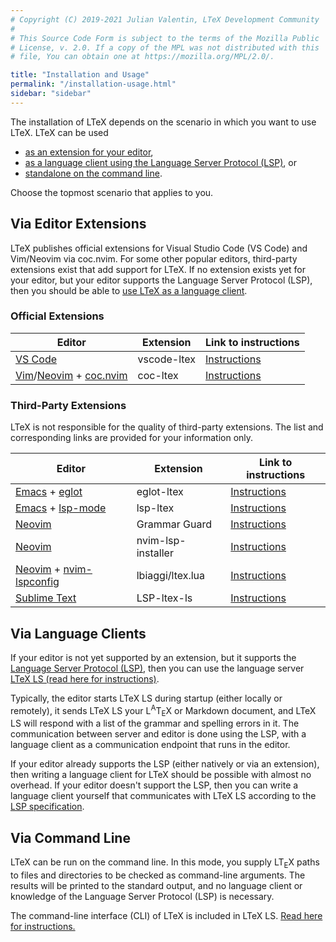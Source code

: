 ```yaml
---
# Copyright (C) 2019-2021 Julian Valentin, LTeX Development Community
#
# This Source Code Form is subject to the terms of the Mozilla Public
# License, v. 2.0. If a copy of the MPL was not distributed with this
# file, You can obtain one at https://mozilla.org/MPL/2.0/.

title: "Installation and Usage"
permalink: "/installation-usage.html"
sidebar: "sidebar"
---
```


The installation of LTeX depends on the scenario in which you want to use LTeX. LTeX can be used
- [as an extension for your editor](#via-editor-extensions),
- [as a language client using the Language Server Protocol (LSP)](#via-language-clients), or
- [standalone on the command line](#via-command-line).

Choose the topmost scenario that applies to you.

## Via Editor Extensions

LTeX publishes official extensions for Visual Studio Code (VS Code) and Vim/Neovim via coc.nvim. For some other popular editors, third-party extensions exist that add support for LTeX. If no extension exists yet for your editor, but your editor supports the Language Server Protocol (LSP), then you should be able to [use LTeX as a language client](#via-language-clients).

### Official Extensions

| Editor | Extension | Link to instructions |
| ------ | --------- | -------------------- |
| [VS Code](https://code.visualstudio.com/) | vscode-ltex | [Instructions](vscode-ltex/installation-usage-vscode-ltex.html) |
| [Vim](https://www.vim.org/)/[Neovim](https://neovim.io/) + [coc.nvim](https://github.com/neoclide/coc.nvim) | coc-ltex | [Instructions](vscode-ltex/installation-usage-coc-ltex.html) |

### Third-Party Extensions

LTeX is not responsible for the quality of third-party extensions. The list and corresponding links are provided for your information only.

| Editor | Extension | Link to instructions |
| ------ | --------- | -------------------- |
| [Emacs](https://www.gnu.org/software/emacs/) + [eglot](https://github.com/joaotavora/eglot) | eglot-ltex | [Instructions](https://github.com/emacs-languagetool/eglot-ltex) |
| [Emacs](https://www.gnu.org/software/emacs/) + [lsp-mode](https://github.com/emacs-lsp/lsp-mode) | lsp-ltex | [Instructions](https://github.com/emacs-languagetool/lsp-ltex) |
| [Neovim](https://neovim.io/) | Grammar Guard | [Instructions](https://github.com/brymer-meneses/grammar-guard.nvim) |
| [Neovim](https://neovim.io/) | nvim-lsp-installer | [Instructions](https://github.com/williamboman/nvim-lsp-installer) |
| [Neovim](https://neovim.io/) + [nvim-lspconfig](https://github.com/neovim/nvim-lspconfig) | lbiaggi/ltex.lua | [Instructions](https://gist.github.com/lbiaggi/a3eb761ac2fdbff774b29c88844355b8) |
| [Sublime Text](https://www.sublimetext.com/) | LSP-ltex-ls | [Instructions](https://github.com/LDAP/LSP-ltex-ls) |

## Via Language Clients

If your editor is not yet supported by an extension, but it supports the [Language Server Protocol (LSP)](https://microsoft.github.io/language-server-protocol/), then you can use the language server [LTeX LS (read here for instructions)](ltex-ls/installation.html).

Typically, the editor starts LTeX LS during startup (either locally or remotely), it sends LTeX LS your L<sup>A</sup>T<sub>E</sub>X or Markdown document, and LTeX LS will respond with a list of the grammar and spelling errors in it. The communication between server and editor is done using the LSP, with a language client as a communication endpoint that runs in the editor.

If your editor already supports the LSP (either natively or via an extension), then writing a language client for LTeX should be possible with almost no overhead. If your editor doesn't support the LSP, then you can write a language client yourself that communicates with LTeX LS according to the [LSP specification](https://microsoft.github.io/language-server-protocol/).

## Via Command Line

LTeX can be run on the command line. In this mode, you supply LT<sub>E</sub>X paths to files and directories to be checked as command-line arguments. The results will be printed to the standard output, and no language client or knowledge of the Language Server Protocol (LSP) is necessary.

The command-line interface (CLI) of LTeX is included in LTeX LS. [Read here for instructions.](ltex-ls/cli-usage.html)
